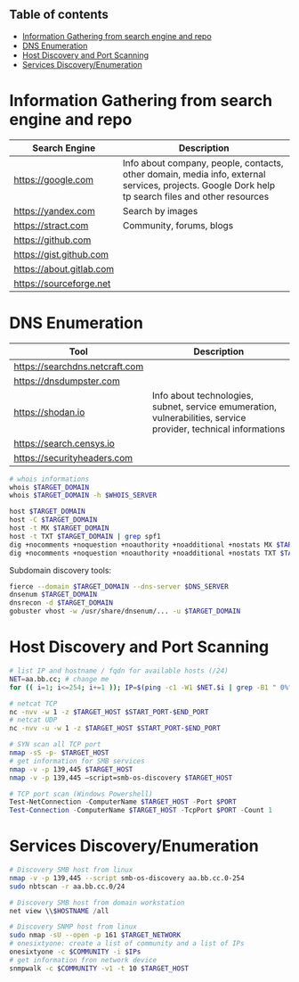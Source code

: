 ## Table of contents
- [Information Gathering from search engine and repo](#Information-Gathering-from-search-engine-and-repo)
- [DNS Enumeration](#DNS-Enumeration)
- [Host Discovery and Port Scanning](#Host-Discovery-and-Port-Scanning)
- [Services Discovery/Enumeration](#Services-Discovery/Enumeration)

# Information Gathering from search engine and repo

| Search Engine         | Description                       |
|-----------------------|-----------------------------------|
| https://google.com    | Info about company, people, contacts, other domain, media info, external services, projects. Google Dork help tp search files and other resources |
| https://yandex.com    | Search by images                  |
| https://stract.com    | Community, forums, blogs          |
| https://github.com    |                                   |
| https://gist.github.com   |                               |
| https://about.gitlab.com  |                               |
| https://sourceforge.net   |                               |

# DNS Enumeration

| Tool                              | Description                       |
|-----------------------------------|-----------------------------------|
| https://searchdns.netcraft.com    |                                   |
| https://dnsdumpster.com           |                                   |
| https://shodan.io                 | Info about technologies, subnet, service emumeration, vulnerabilities, service provider, technical informations |
| https://search.censys.io          |                                   |
| https://securityheaders.com       |                                   |

``` bash
# whois informations
whois $TARGET_DOMAIN
whois $TARGET_DOMAIN -h $WHOIS_SERVER
```

``` bash
host $TARGET_DOMAIN
host -C $TARGET_DOMAIN
host -t MX $TARGET_DOMAIN
host -t TXT $TARGET_DOMAIN | grep spf1
dig +nocomments +noquestion +noauthority +noadditional +nostats MX $TARGET_DOMAIN
dig +nocomments +noquestion +noauthority +noadditional +nostats TXT $TARGET_DOMAIN
```

Subdomain discovery tools:
``` bash
fierce --domain $TARGET_DOMAIN --dns-server $DNS_SERVER
dnsenum $TARGET_DOMAIN
dnsrecon -d $TARGET_DOMAIN
gobuster vhost -w /usr/share/dnsenum/... -u $TARGET_DOMAIN
```

# Host Discovery and Port Scanning

``` bash
# list IP and hostname / fqdn for available hosts (/24)
NET=aa.bb.cc; # change me
for (( i=1; i<=254; i+=1 )); IP=$(ping -c1 -W1 $NET.$i | grep -B1 " 0%" | grep ping | awk '{print $2}') && HOSTNAME=$(nslookup $NET.$i | grep net | awk '{print $4}') && echo "| $IP\t| $HOSTNAME\t|" | grep ".$i" | grep $NET
```

``` bash
# netcat TCP
nc -nvv -w 1 -z $TARGET_HOST $START_PORT-$END_PORT
# netcat UDP
nc -nvv -u -w 1 -z $TARGET_HOST $START_PORT-$END_PORT
```

``` bash
# SYN scan all TCP port
nmap -sS -p- $TARGET_HOST
# get information for SMB services
nmap -v -p 139,445 $TARGET_HOST
nmap -v -p 139,445 —script=smb-os-discovery $TARGET_HOST
```

``` powershell
# TCP port scan (Windows Powershell)
Test-NetConnection -ComputerName $TARGET_HOST -Port $PORT
Test-Connection -ComputerName $TARGET_HOST -TcpPort $PORT -Count 1
```

# Services Discovery/Enumeration

``` bash
# Discovery SMB host from linux
nmap -v -p 139,445 --script smb-os-discovery aa.bb.cc.0-254
sudo nbtscan -r aa.bb.cc.0/24
```

``` powershell
# Discovery SMB host from domain workstation
net view \\$HOSTNAME /all
```

``` bash
# Discovery SNMP host from linux
sudo nmap -sU --open -p 161 $TARGET_NETWORK
# onesixtyone: create a list of community and a list of IPs
onesixtyone -c $COMMUNITY -i $IPs
# get information fron network device
snmpwalk -c $COMMUNITY -v1 -t 10 $TARGET_HOST
